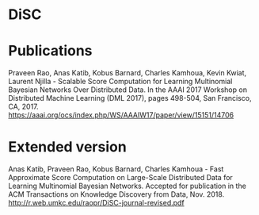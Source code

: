 # DiSC

# Publications
Praveen Rao, Anas Katib, Kobus Barnard, Charles Kamhoua, Kevin Kwiat, Laurent Njilla - Scalable Score Computation for Learning Multinomial Bayesian Networks Over Distributed Data. In the AAAI 2017 Workshop on Distributed Machine Learning (DML 2017), pages 498-504, San Francisco, CA, 2017. https://aaai.org/ocs/index.php/WS/AAAIW17/paper/view/15151/14706

# Extended version
Anas Katib, Praveen Rao, Kobus Barnard, Charles Kamhoua - Fast Approximate Score Computation on Large-Scale Distributed Data for Learning Multinomial Bayesian Networks. Accepted for publication in the ACM Transactions on Knowledge Discovery from Data, Nov. 2018. http://r.web.umkc.edu/raopr/DiSC-journal-revised.pdf
